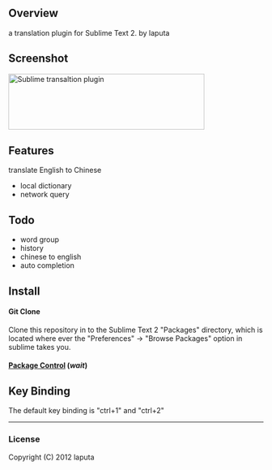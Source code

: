 ## Overview
a translation plugin for Sublime Text 2.
  by laputa

## Screenshot
<a href="https://github.com/standfast/Translate/raw/master/pic/screenshot.png"><img style="border: medium none;" title="SublimeTask with Monaco font" src="https://github.com/standfast/Translate/raw/master/pic/screenshot.png" alt="Sublime transaltion plugin" width="387" height="110"></a>

## Features
translate English to Chinese
* local dictionary
* network query

## Todo
* word group
* history
* chinese to english
* auto completion

## Install
#### Git Clone
Clone this repository in to the Sublime Text 2 "Packages" directory, which is located where ever the 
"Preferences" -> "Browse Packages" option in sublime takes you.

#### [Package Control](https://github.com/wbond/sublime_package_control) (*wait*)

## Key Binding
The default key binding is "ctrl+1" and "ctrl+2"


---

### License
Copyright (C) 2012 laputa
